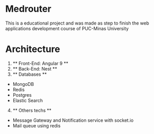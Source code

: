 # Medrouter

This is a educational project and was made as step to finish the web applications development course of PUC-Minas University


# Architecture

1. ** Front-End: Angular 9 **
2. ** Back-End: Nest **
3. ** Databases **

  - MongoDB
  - Redis
  - Postgres
  - Elastic Search
  
4. ** Others techs **
 
 - Message Gateway and Notification service with socket.io
 - Mail queue using redis
